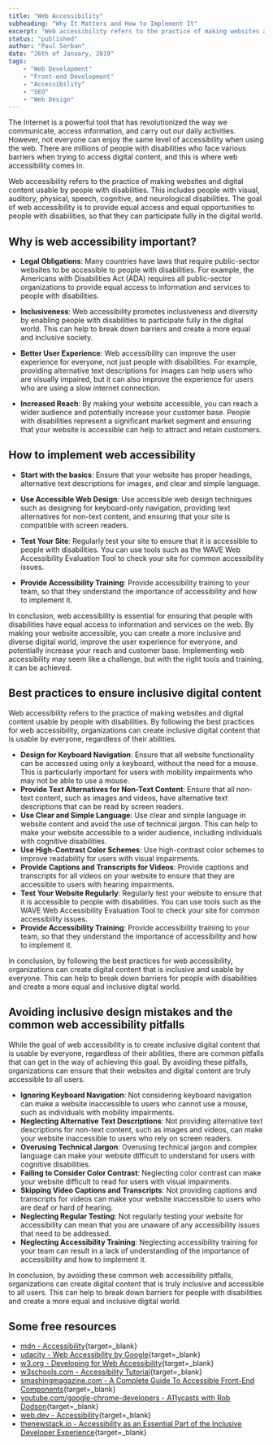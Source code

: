 ```yaml
---
title: "Web Accessibility"
subheading: "Why It Matters and How to Implement It"
excerpt: "Web accessibility refers to the practice of making websites and digital content usable by people with disabilities. This includes individuals with visual, auditory, physical, speech, cognitive, and neurological disabilities. The goal of web accessibility is to provide equal access and equal opportunities to all users, regardless of their abilities.Also, to be taken into account that accessible websites have several benefits, including increased reach and customer base, improved user experience, and legal compliance. By designing websites with accessibility in mind, organizations can create a more inclusive digital world and break down barriers for people with disabilities."
status: "published"
author: "Paul Serban"
date: "26th of January, 2019"
tags:
    - "Web Development"
    - "Front-end Development"
    - "Accessibility"
    - "SEO"
    - "Web Design"
---
```


The Internet is a powerful tool that has revolutionized the way we communicate, access information, and carry out our daily activities. However, not everyone can enjoy the same level of accessibility when using the web. There are millions of people with disabilities who face various barriers when trying to access digital content, and this is where web accessibility comes in.

Web accessibility refers to the practice of making websites and digital content usable by people with disabilities. This includes people with visual, auditory, physical, speech, cognitive, and neurological disabilities. The goal of web accessibility is to provide equal access and equal opportunities to people with disabilities, so that they can participate fully in the digital world.

## Why is web accessibility important?

-   **Legal Obligations**: Many countries have laws that require public-sector websites to be accessible to people with disabilities. For example, the Americans with Disabilities Act (ADA) requires all public-sector organizations to provide equal access to information and services to people with disabilities.

-   **Inclusiveness**: Web accessibility promotes inclusiveness and diversity by enabling people with disabilities to participate fully in the digital world. This can help to break down barriers and create a more equal and inclusive society.

-   **Better User Experience**: Web accessibility can improve the user experience for everyone, not just people with disabilities. For example, providing alternative text descriptions for images can help users who are visually impaired, but it can also improve the experience for users who are using a slow internet connection.

-   **Increased Reach**: By making your website accessible, you can reach a wider audience and potentially increase your customer base. People with disabilities represent a significant market segment and ensuring that your website is accessible can help to attract and retain customers.

## How to implement web accessibility

-   **Start with the basics**: Ensure that your website has proper headings, alternative text descriptions for images, and clear and simple language.

-   **Use Accessible Web Design**: Use accessible web design techniques such as designing for keyboard-only navigation, providing text alternatives for non-text content, and ensuring that your site is compatible with screen readers.

-   **Test Your Site**: Regularly test your site to ensure that it is accessible to people with disabilities. You can use tools such as the WAVE Web Accessibility Evaluation Tool to check your site for common accessibility issues.

-   **Provide Accessibility Training**: Provide accessibility training to your team, so that they understand the importance of accessibility and how to implement it.

In conclusion, web accessibility is essential for ensuring that people with disabilities have equal access to information and services on the web. By making your website accessible, you can create a more inclusive and diverse digital world, improve the user experience for everyone, and potentially increase your reach and customer base. Implementing web accessibility may seem like a challenge, but with the right tools and training, it can be achieved.

## Best practices to ensure inclusive digital content

Web accessibility refers to the practice of making websites and digital content usable by people with disabilities. By following the best practices for web accessibility, organizations can create inclusive digital content that is usable by everyone, regardless of their abilities.

-   **Design for Keyboard Navigation**: Ensure that all website functionality can be accessed using only a keyboard, without the need for a mouse. This is particularly important for users with mobility impairments who may not be able to use a mouse.
-   **Provide Text Alternatives for Non-Text Content**: Ensure that all non-text content, such as images and videos, have alternative text descriptions that can be read by screen readers.
-   **Use Clear and Simple Language**: Use clear and simple language in website content and avoid the use of technical jargon. This can help to make your website accessible to a wider audience, including individuals with cognitive disabilities.
-   **Use High-Contrast Color Schemes**: Use high-contrast color schemes to improve readability for users with visual impairments.
-   **Provide Captions and Transcripts for Videos**: Provide captions and transcripts for all videos on your website to ensure that they are accessible to users with hearing impairments.
-   **Test Your Website Regularly**: Regularly test your website to ensure that it is accessible to people with disabilities. You can use tools such as the WAVE Web Accessibility Evaluation Tool to check your site for common accessibility issues.
-   **Provide Accessibility Training**: Provide accessibility training to your team, so that they understand the importance of accessibility and how to implement it.

In conclusion, by following the best practices for web accessibility, organizations can create digital content that is inclusive and usable by everyone. This can help to break down barriers for people with disabilities and create a more equal and inclusive digital world.

## Avoiding inclusive design mistakes and the common web accessibility pitfalls

While the goal of web accessibility is to create inclusive digital content that is usable by everyone, regardless of their abilities, there are common pitfalls that can get in the way of achieving this goal. By avoiding these pitfalls, organizations can ensure that their websites and digital content are truly accessible to all users.

-   **Ignoring Keyboard Navigation**: Not considering keyboard navigation can make a website inaccessible to users who cannot use a mouse, such as individuals with mobility impairments.
-   **Neglecting Alternative Text Descriptions**: Not providing alternative text descriptions for non-text content, such as images and videos, can make your website inaccessible to users who rely on screen readers.
-   **Overusing Technical Jargon**: Overusing technical jargon and complex language can make your website difficult to understand for users with cognitive disabilities.
-   **Failing to Consider Color Contrast**: Neglecting color contrast can make your website difficult to read for users with visual impairments.
-   **Skipping Video Captions and Transcripts**: Not providing captions and transcripts for videos can make your website inaccessible to users who are deaf or hard of hearing.
-   **Neglecting Regular Testing**: Not regularly testing your website for accessibility can mean that you are unaware of any accessibility issues that need to be addressed.
-   **Neglecting Accessibility Training**: Neglecting accessibility training for your team can result in a lack of understanding of the importance of accessibility and how to implement it.

In conclusion, by avoiding these common web accessibility pitfalls, organizations can create digital content that is truly inclusive and accessible to all users. This can help to break down barriers for people with disabilities and create a more equal and inclusive digital world.

## Some free resources

-   [mdn - Accessibility](https://developer.mozilla.org/en-US/docs/Web/Accessibility){target=_blank}
-   [udacity - Web Accessibility by Google](https://www.udacity.com/course/web-accessibility--ud891){target=_blank}
-   [w3.org - Developing for Web Accessibility](https://www.w3.org/WAI/tips/developing/){target=_blank}
-   [w3schools.com - Accessibility Tutorial](https://www.w3schools.com/accessibility/index.php){target=_blank}
-   [smashingmagazine.com - A Complete Guide To Accessible Front-End Components](https://www.smashingmagazine.com/2021/03/complete-guide-accessible-front-end-components/){target=_blank}
-   [youtube.com/google-chrome-developers - A11ycasts with Rob Dodson](https://www.youtube.com/playlist?list=PLNYkxOF6rcICWx0C9LVWWVqvHlYJyqw7g){target=_blank}
-   [web.dev - Accessibility](https://web.dev/accessibility/){target=_blank}
-   [thenewstack.io - Accessibility as an Essential Part of the Inclusive Developer Experience](https://thenewstack.io/accessibility-as-an-essential-part-of-the-inclusive-developer-experience/){target=_blank}
